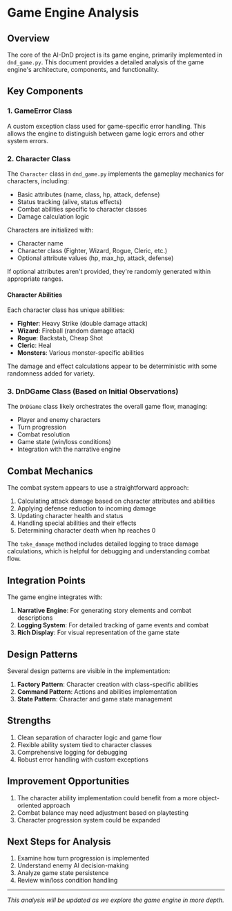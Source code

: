 # Game Engine Analysis

## Overview

The core of the AI-DnD project is its game engine, primarily implemented in `dnd_game.py`. This document provides a detailed analysis of the game engine's architecture, components, and functionality.

## Key Components

### 1. GameError Class

A custom exception class used for game-specific error handling. This allows the engine to distinguish between game logic errors and other system errors.

### 2. Character Class

The `Character` class in `dnd_game.py` implements the gameplay mechanics for characters, including:

- Basic attributes (name, class, hp, attack, defense)
- Status tracking (alive, status effects)
- Combat abilities specific to character classes
- Damage calculation logic

Characters are initialized with:
- Character name
- Character class (Fighter, Wizard, Rogue, Cleric, etc.)
- Optional attribute values (hp, max_hp, attack, defense)

If optional attributes aren't provided, they're randomly generated within appropriate ranges.

#### Character Abilities

Each character class has unique abilities:
- **Fighter**: Heavy Strike (double damage attack)
- **Wizard**: Fireball (random damage attack)
- **Rogue**: Backstab, Cheap Shot
- **Cleric**: Heal
- **Monsters**: Various monster-specific abilities

The damage and effect calculations appear to be deterministic with some randomness added for variety.

### 3. DnDGame Class (Based on Initial Observations)

The `DnDGame` class likely orchestrates the overall game flow, managing:
- Player and enemy characters
- Turn progression
- Combat resolution
- Game state (win/loss conditions)
- Integration with the narrative engine

## Combat Mechanics

The combat system appears to use a straightforward approach:

1. Calculating attack damage based on character attributes and abilities
2. Applying defense reduction to incoming damage
3. Updating character health and status
4. Handling special abilities and their effects
5. Determining character death when hp reaches 0

The `take_damage` method includes detailed logging to trace damage calculations, which is helpful for debugging and understanding combat flow.

## Integration Points

The game engine integrates with:

1. **Narrative Engine**: For generating story elements and combat descriptions
2. **Logging System**: For detailed tracking of game events and combat
3. **Rich Display**: For visual representation of the game state

## Design Patterns

Several design patterns are visible in the implementation:

1. **Factory Pattern**: Character creation with class-specific abilities
2. **Command Pattern**: Actions and abilities implementation
3. **State Pattern**: Character and game state management

## Strengths

1. Clean separation of character logic and game flow
2. Flexible ability system tied to character classes
3. Comprehensive logging for debugging
4. Robust error handling with custom exceptions

## Improvement Opportunities

1. The character ability implementation could benefit from a more object-oriented approach
2. Combat balance may need adjustment based on playtesting
3. Character progression system could be expanded

## Next Steps for Analysis

1. Examine how turn progression is implemented
2. Understand enemy AI decision-making
3. Analyze game state persistence
4. Review win/loss condition handling

---

*This analysis will be updated as we explore the game engine in more depth.*
